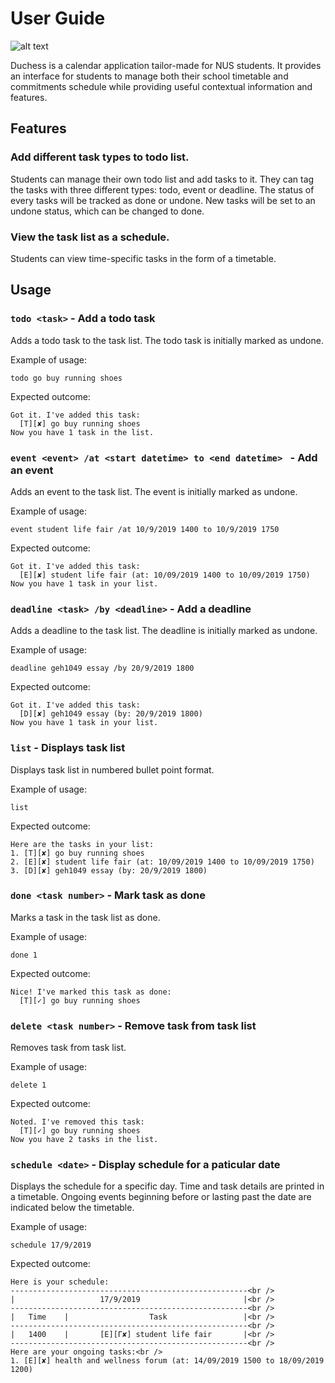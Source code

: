 # User Guide
![alt text](https://github.com/limsiying/main/blob/B-ViewSchedules/docs/images/Ui.PNG)

Duchess is a calendar application tailor-made for NUS students. It provides an interface for students to manage both their school timetable and commitments schedule while providing useful contextual information and features.

## Features 

### Add different task types to todo list.
Students can manage their own todo list and add tasks to it. They can tag the tasks with three different types: todo, event or deadline. The status of every tasks will be tracked as done or undone. New tasks will be set to an undone status, which can be changed to done.

### View the task list as a schedule.
Students can view time-specific tasks in the form of a timetable.

## Usage

### `todo <task>` - Add a todo task

Adds a todo task to the task list. The todo task is initially marked as undone.

Example of usage: 

`todo go buy running shoes`

Expected outcome:

`Got it. I've added this task:`<br />
`  [T][✘] go buy running shoes`<br />
`Now you have 1 task in the list.`

### `event <event> /at <start datetime> to <end datetime> ` - Add an event

Adds an event to the task list. The event is initially marked as undone.

Example of usage: 

`event student life fair /at 10/9/2019 1400 to 10/9/2019 1750`

Expected outcome:

`Got it. I've added this task:`<br />
`  [E][✘] student life fair (at: 10/09/2019 1400 to 10/09/2019 1750)`<br />
`Now you have 1 task in your list.`

### `deadline <task> /by <deadline>` - Add a deadline

Adds a deadline to the task list. The deadline is initially marked as undone.

Example of usage: 

`deadline geh1049 essay /by 20/9/2019 1800`

Expected outcome:

`Got it. I've added this task:`<br />
`  [D][✘] geh1049 essay (by: 20/9/2019 1800)`<br />
`Now you have 1 task in your list.`<br />

### `list` - Displays task list

Displays task list in numbered bullet point format.

Example of usage: 

`list`

Expected outcome:

`Here are the tasks in your list:`<br />
`1. [T][✘] go buy running shoes`<br />
`2. [E][✘] student life fair (at: 10/09/2019 1400 to 10/09/2019 1750)`<br />
`3. [D][✘] geh1049 essay (by: 20/9/2019 1800)`<br />

### `done <task number>` - Mark task as done

Marks a task in the task list as done.

Example of usage: 

`done 1`

Expected outcome:

`Nice! I've marked this task as done:`<br />
`  [T][✓] go buy running shoes`

### `delete <task number>` - Remove task from task list

Removes task from task list.

Example of usage: 

`delete 1`

Expected outcome:

`Noted. I've removed this task:`<br />
`  [T][✓] go buy running shoes`<br />
`Now you have 2 tasks in the list.`

### `schedule <date>` - Display schedule for a paticular date

Displays the schedule for a specific day. Time and task details are printed in a timetable. Ongoing events beginning before or lasting past the date are indicated below the timetable.

Example of usage: 

`schedule 17/9/2019`

Expected outcome:

```
Here is your schedule:
-----------------------------------------------------<br />
|                   17/9/2019                       |<br />
-----------------------------------------------------<br />
|   Time    |                  Task                 |<br />
-----------------------------------------------------<br />
|   1400    |       [E][Γ✘] student life fair       |<br />
-----------------------------------------------------<br />
Here are your ongoing tasks:<br />
1. [E][✘] health and wellness forum (at: 14/09/2019 1500 to 18/09/2019 1200)
```